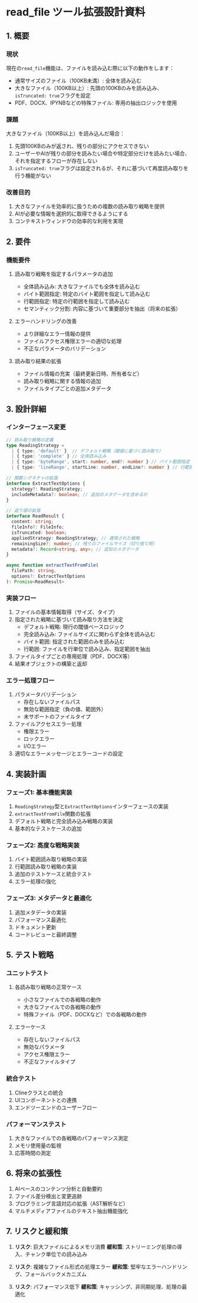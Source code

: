 # read_file ツール拡張設計資料

## 1. 概要

### 現状
現在の`read_file`機能は、ファイルを読み込む際に以下の動作をします：
- 通常サイズのファイル（100KB未満）: 全体を読み込む
- 大きなファイル（100KB以上）: 先頭の100KBのみを読み込み、`isTruncated: true`フラグを設定
- PDF、DOCX、IPYNBなどの特殊ファイル: 専用の抽出ロジックを使用

### 課題
大きなファイル（100KB以上）を読み込んだ場合：
1. 先頭100KBのみが返され、残りの部分にアクセスできない
2. ユーザーやAIが残りの部分を読みたい場合や特定部分だけを読みたい場合、それを指定するフローが存在しない
3. `isTruncated: true`フラグは設定されるが、それに基づいて再度読み取りを行う機能がない

### 改善目的
1. 大きなファイルを効率的に扱うための複数の読み取り戦略を提供
2. AIが必要な情報を選択的に取得できるようにする
3. コンテキストウィンドウの効率的な利用を実現

## 2. 要件

### 機能要件
1. 読み取り戦略を指定するパラメータの追加
   - 全体読み込み: 大きなファイルでも全体を読み込む
   - バイト範囲指定: 特定のバイト範囲を指定して読み込む
   - 行範囲指定: 特定の行範囲を指定して読み込む
   - セマンティック分割: 内容に基づいて重要部分を抽出（将来の拡張）

2. エラーハンドリングの改善
   - より詳細なエラー情報の提供
   - ファイルアクセス権限エラーの適切な処理
   - 不正なパラメータのバリデーション

3. 読み取り結果の拡張
   - ファイル情報の充実（最終更新日時、所有者など）
   - 読み取り戦略に関する情報の追加
   - ファイルタイプごとの追加メタデータ

## 3. 設計詳細

### インターフェース変更

```typescript
// 読み取り戦略の定義
type ReadingStrategy =
  | { type: 'default' }  // デフォルト戦略（閾値に基づく読み取り）
  | { type: 'complete' } // 全体読み込み
  | { type: 'byteRange', start: number, end?: number } // バイト範囲指定
  | { type: 'lineRange', startLine: number, endLine?: number } // 行範囲指定

// 関数シグネチャの拡張
interface ExtractTextOptions {
  strategy?: ReadingStrategy;
  includeMetadata?: boolean; // 追加のメタデータを含めるか
}

// 返り値の拡張
interface ReadResult {
  content: string;
  fileInfo?: FileInfo;
  isTruncated: boolean;
  appliedStrategy: ReadingStrategy; // 適用された戦略
  remainingSize?: number; // 残りのファイルサイズ（切り捨て時）
  metadata?: Record<string, any>; // 追加のメタデータ
}

async function extractTextFromFile(
  filePath: string,
  options?: ExtractTextOptions
): Promise<ReadResult>
```

### 実装フロー

1. ファイルの基本情報取得（サイズ、タイプ）
2. 指定された戦略に基づいて読み取り方法を決定
   - デフォルト戦略: 現行の閾値ベースロジック
   - 完全読み込み: ファイルサイズに関わらず全体を読み込む
   - バイト範囲: 指定された範囲のみを読み込む
   - 行範囲: ファイルを行単位で読み込み、指定範囲を抽出
3. ファイルタイプごとの専用処理（PDF、DOCX等）
4. 結果オブジェクトの構築と返却

### エラー処理フロー

1. パラメータバリデーション
   - 存在しないファイルパス
   - 無効な範囲指定（負の値、範囲外）
   - 未サポートのファイルタイプ
2. ファイルアクセスエラー処理
   - 権限エラー
   - ロックエラー
   - I/Oエラー
3. 適切なエラーメッセージとエラーコードの設定

## 4. 実装計画

### フェーズ1: 基本機能実装
1. `ReadingStrategy`型と`ExtractTextOptions`インターフェースの実装
2. `extractTextFromFile`関数の拡張
3. デフォルト戦略と完全読み込み戦略の実装
4. 基本的なテストケースの追加

### フェーズ2: 高度な戦略実装
1. バイト範囲読み取り戦略の実装
2. 行範囲読み取り戦略の実装
3. 追加のテストケースと統合テスト
4. エラー処理の強化

### フェーズ3: メタデータと最適化
1. 追加メタデータの実装
2. パフォーマンス最適化
3. ドキュメント更新
4. コードレビューと最終調整

## 5. テスト戦略

### ユニットテスト
1. 各読み取り戦略の正常ケース
   - 小さなファイルでの各戦略の動作
   - 大きなファイルでの各戦略の動作
   - 特殊ファイル（PDF、DOCXなど）での各戦略の動作

2. エラーケース
   - 存在しないファイルパス
   - 無効なパラメータ
   - アクセス権限エラー
   - 不正なファイルタイプ

### 統合テスト
1. Clineクラスとの統合
2. UIコンポーネントとの連携
3. エンドツーエンドのユーザーフロー

### パフォーマンステスト
1. 大きなファイルでの各戦略のパフォーマンス測定
2. メモリ使用量の監視
3. 応答時間の測定

## 6. 将来の拡張性

1. AIベースのコンテンツ分析と自動要約
2. ファイル差分検出と変更追跡
3. プログラミング言語対応の拡張（AST解析など）
4. マルチメディアファイルのテキスト抽出機能強化

## 7. リスクと緩和策

1. **リスク**: 巨大ファイルによるメモリ消費
   **緩和策**: ストリーミング処理の導入、チャンク単位での読み込み

2. **リスク**: 複雑なファイル形式の処理エラー
   **緩和策**: 堅牢なエラーハンドリング、フォールバックメカニズム

3. **リスク**: パフォーマンス低下
   **緩和策**: キャッシング、非同期処理、処理の最適化
